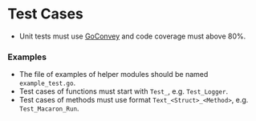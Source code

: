 # Test Cases

- Unit tests must use [GoConvey](http://goconvey.co/) and code coverage must above 80%.

### Examples

- The file of examples of helper modules should be named `example_test.go`.
- Test cases of functions must start with `Test_`, e.g. `Test_Logger`.
- Test cases of methods must use format `Text_<Struct>_<Method>`, e.g. `Test_Macaron_Run`.